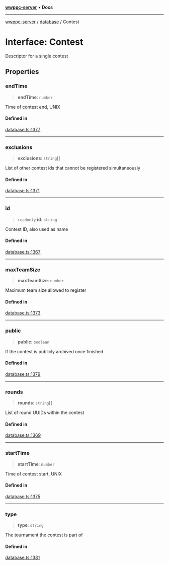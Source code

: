 [**wwppc-server**](../../README.md) • **Docs**

***

[wwppc-server](../../modules.md) / [database](../README.md) / Contest

# Interface: Contest

Descriptor for a single contest

## Properties

### endTime

> **endTime**: `number`

Time of contest end, UNIX

#### Defined in

[database.ts:1377](https://github.com/WWPPC/WWPPC-server/blob/64a61903b5a0f4aa306afe641a1ba5b173736b1a/src/database.ts#L1377)

***

### exclusions

> **exclusions**: `string`[]

List of other contest ids that cannot be registered simultaneously

#### Defined in

[database.ts:1371](https://github.com/WWPPC/WWPPC-server/blob/64a61903b5a0f4aa306afe641a1ba5b173736b1a/src/database.ts#L1371)

***

### id

> `readonly` **id**: `string`

Contest ID, also used as name

#### Defined in

[database.ts:1367](https://github.com/WWPPC/WWPPC-server/blob/64a61903b5a0f4aa306afe641a1ba5b173736b1a/src/database.ts#L1367)

***

### maxTeamSize

> **maxTeamSize**: `number`

Maximum team size allowed to register

#### Defined in

[database.ts:1373](https://github.com/WWPPC/WWPPC-server/blob/64a61903b5a0f4aa306afe641a1ba5b173736b1a/src/database.ts#L1373)

***

### public

> **public**: `boolean`

If the contest is publicly archived once finished

#### Defined in

[database.ts:1379](https://github.com/WWPPC/WWPPC-server/blob/64a61903b5a0f4aa306afe641a1ba5b173736b1a/src/database.ts#L1379)

***

### rounds

> **rounds**: `string`[]

List of round UUIDs within the contest

#### Defined in

[database.ts:1369](https://github.com/WWPPC/WWPPC-server/blob/64a61903b5a0f4aa306afe641a1ba5b173736b1a/src/database.ts#L1369)

***

### startTime

> **startTime**: `number`

Time of contest start, UNIX

#### Defined in

[database.ts:1375](https://github.com/WWPPC/WWPPC-server/blob/64a61903b5a0f4aa306afe641a1ba5b173736b1a/src/database.ts#L1375)

***

### type

> **type**: `string`

The tournament the contest is part of

#### Defined in

[database.ts:1381](https://github.com/WWPPC/WWPPC-server/blob/64a61903b5a0f4aa306afe641a1ba5b173736b1a/src/database.ts#L1381)
